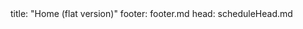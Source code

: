 <frontmatter>
title: "Home (flat version)"
footer: footer.md
head: scheduleHead.md
</frontmatter>

<include src="schedule/index-flat.md" />
